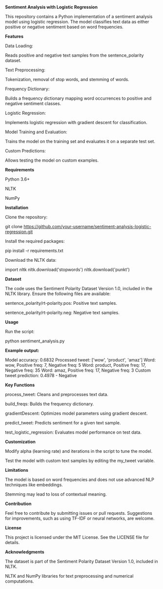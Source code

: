 **Sentiment Analysis with Logistic Regression**

This repository contains a Python implementation of a sentiment analysis model using logistic regression. The model classifies text data as either positive or negative sentiment based on word frequencies.



**Features**

Data Loading:

Reads positive and negative text samples from the sentence_polarity dataset.

Text Preprocessing:

Tokenization, removal of stop words, and stemming of words.

Frequency Dictionary:

Builds a frequency dictionary mapping word occurrences to positive and negative sentiment classes.

Logistic Regression:

Implements logistic regression with gradient descent for classification.

Model Training and Evaluation:

Trains the model on the training set and evaluates it on a separate test set.

Custom Predictions:

Allows testing the model on custom examples.



**Requirements**

Python 3.6+

NLTK

NumPy



**Installation**

Clone the repository:

git clone https://github.com/your-username/sentiment-analysis-logistic-regression.git

Install the required packages:

pip install -r requirements.txt

Download the NLTK data:

import nltk
nltk.download('stopwords')
nltk.download('punkt')



**Dataset**

The code uses the Sentiment Polarity Dataset Version 1.0, included in the NLTK library. Ensure the following files are available:

sentence_polarity/rt-polarity.pos: Positive text samples.

sentence_polarity/rt-polarity.neg: Negative text samples.



**Usage**

Run the script:

python sentiment_analysis.py



**Example output:**

Model accuracy: 0.6832
Processed tweet: ['wow', 'product', 'amaz']
Word: wow, Positive freq: 7, Negative freq: 5
Word: product, Positive freq: 17, Negative freq: 35
Word: amaz, Positive freq: 17, Negative freq: 3
Custom tweet prediction: 0.4978 - Negative



**Key Functions**

process_tweet: Cleans and preprocesses text data.

build_freqs: Builds the frequency dictionary.

gradientDescent: Optimizes model parameters using gradient descent.

predict_tweet: Predicts sentiment for a given text sample.

test_logistic_regression: Evaluates model performance on test data.



**Customization**

Modify alpha (learning rate) and iterations in the script to tune the model.

Test the model with custom text samples by editing the my_tweet variable.


    
**Limitations**

The model is based on word frequencies and does not use advanced NLP techniques like embeddings.

Stemming may lead to loss of contextual meaning.



**Contribution**

Feel free to contribute by submitting issues or pull requests. Suggestions for improvements, such as using TF-IDF or neural networks, are welcome.



**License**

This project is licensed under the MIT License. See the LICENSE file for details.



**Acknowledgments**

The dataset is part of the Sentiment Polarity Dataset Version 1.0, included in NLTK.

NLTK and NumPy libraries for text preprocessing and numerical computations.

